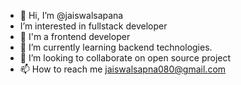 - 👋 Hi, I’m @jaiswalsapana
-  I’m interested in fullstack developer
- 👀 I'm a frontend developer
- 🌱 I’m currently learning backend technologies. 
- 💞️ I’m looking to collaborate on open source project
- 📫 How to reach me
jaiswalsapna080@gmail.com

<!---
jaiswalsapana/jaiswalsapana is a ✨ special ✨ repository because its `README.md` (this file) appears on your GitHub profile.
You can click the Preview link to take a look at your changes.
--->
